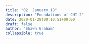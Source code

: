 ```yaml
---
title: "02. January 18"
description: "Foundations of CHI 2"
date: 2020-01-28T00:10:51+09:00
draft: false
author: "Shawn Graham"
collapsible: true
---
```

